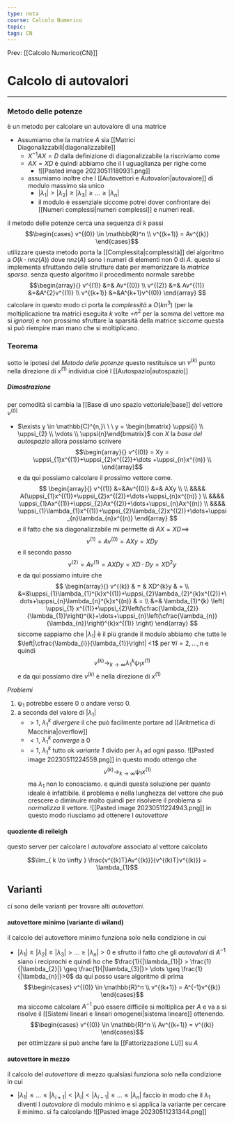 ```yaml
---
type: nota
course: Calcolo Numerico
topic: 
tags: CN
---
```


Prev: [[Calcolo Numerico(CN)]]

# Calcolo di autovalori
---

### Metodo delle potenze
è un metodo per calcolare un autovalore di una matrice

- Assumiamo che la matrice $A$ sia [[Matrici Diagonalizzabili|diagonalizzabile]]
	- $X^{-1}AX =D$ dalla definizione di diagonalizzabile  la riscriviamo come 
	- $AX =XD$ è quindi abbiamo che il l uguaglianza per righe come 
		- ![[Pasted image 20230511180931.png]]
	- assumiamo inoltre che l [[Autovettori e Autovalori|autovalore]] di modulo massimo sia unico
		- $|\lambda_{1}| > |\lambda_{2}| \geq |\lambda_{3}|\geq  \dots \geq|\lambda_{n}|$
		- il modulo è essenziale siccome potrei dover confrontare dei [[Numeri complessi|numeri complessi]] e numeri reali.
	
il metodo delle potenze cerca una sequenza di $k$ passi  
$$\begin{cases}
v^{(0)} \in \mathbb{R}^n \\
v^{(k+1)} = Av^{(k)}
\end{cases}$$
utilizzare questa metodo porta la [[Complessita|complessità]] del algoritmo a $O(k\cdot nnz(A))$ dove $nnz(A)$ sono i numeri di elementi non $0$ di $A$. questo si implementa sfruttando delle strutture date per memorizzare la _matrice sparsa_. senza questo algoritmo il procedimento normale sarebbe
$$\begin{array}{}
v^{(1)} &=& Av^{(0)} \\
v^{(2)} &=& Av^{(1)} &=&A^{2}v^{(1)}  \\
v^{(k+1)} &=&A^{k+1}v^{(0)}
\end{array} $$
calcolare in questo modo ci porta la _complessità_ a $O(kn^{3})$ (per la moltiplicazione tra matrici eseguita $k$ volte $+ n^2$ per la somma del vettore ma si _ignora_) e non prossimo sfruttare la sparsità della matrice siccome questa si può riempire man mano che si moltiplicano. 

### Teorema 
sotto le ipotesi del _Metodo delle potenze_ questo restituisce un $v^{(k)}$ punto nella direzione di $x^{(1)}$ individua cioè l [[Autospazio|autospazio]]
##### Dimostrazione
per comodità si cambia la [[Base di uno spazio vettoriale|base]]  del vettore $v^{(0)}$
- $\exists y \in \mathbb{C}^{n,}\ \ \ y = \begin{bmatrix} \uppsi{i} \\ \uppsi_{2} \\  \vdots \\ \uppsi{n}\end{bmatrix}$
con $X$ la _base del autospazio_ allora possiamo scrivere
$$\begin{array}{}
v^{(0)} = Xy = \uppsi_{1}x^{(1)}+\uppsi_{2}x^{(2)}+\dots +\uppsi_{n}x^{(n)} \\
\end{array}$$ 
e da qui possiamo calcolare il prossimo vettore come.
$$
\begin{array}{}
v^{(1)} &=&Av^{(0)} &=& AXy \\ \\
&&&& A(\uppsi_{1}x^{(1)}+\uppsi_{2}x^{(2)}+\dots+\uppsi_{n}x^{(n)} )  \\
&&&& \uppsi_{1}Ax^{(1)}+\uppsi_{2}Ax^{(2)}+\dots+\uppsi_{n}Ax^{(n)} \\
&&&& \uppsi_{1}\lambda_{1}x^{(1)}+\uppsi_{2}\lambda_{2}x^{(2)}+\dots+\uppsi_{n}\lambda_{n}x^{(n)}
\end{array}
$$
e il fatto che sia diagonalizzabile mi permette di $AX=XD \implies$
$$v^{(1)} = Av^{(0)} = AXy = XDy$$
e il secondo passo
$$v^{(2)} = Av^{(1)} = AXDy= XD \cdot Dy=XD^{2}y$$
e da qui possiamo intuire che 
$$
\begin{array}{}
v^{(k)} & = & XD^{k}y & =  \\
 &=&\uppsi_{1}\lambda_{1}^{k}x^{(1)}+\uppsi_{2}\lambda_{2}^{k}x^{(2)}+\dots+\uppsi_{n}\lambda_{n}^{k}x^{(n)}  & = \\
&=& \lambda_{1}^{k} 
\left( \uppsi_{1}  x^{(1)}+\uppsi_{2}\left(\cfrac{\lambda_{2}}{\lambda_{1}}\right)^{k}+\dots+\uppsi_{n}\left(\cfrac{\lambda_{n}}{\lambda_{n}}\right)^{k}x^{(1)} \right)
\end{array}
$$
siccome sappiamo che $|\lambda_{1}|$ è il più grande il modulo abbiamo che tutte le $\left|\cfrac{\lambda_{i}}{\lambda_{1}}\right| <1$ per $\forall i = 2 ,\dots, n$
e quindi 
$$v^{(k)} \rightarrow_{k\to \infty} \lambda_{1}^{k}\uppsi_{1}x^{(1)}$$
e da qui possiamo dire $v^{(k)}$ è nella direzione di $x^{(1)}$ 

_Problemi_
1.  $\uppsi_{1}$ potrebbe essere $0$ o andare verso $0$.
2. a seconda del valore di $|\lambda_1|$
	- $>1$, $\lambda_1^k$  _divergere_ il che può facilmente portare ad [[Aritmetica di Macchina|overflow]]
	- $<1$, $\lambda_1^k$ _converge_ a $0$
	- $=1$, $\lambda_1^k$ tutto ok
_variante 1_
divido per $\lambda_1$ ad ogni passo. 
![[Pasted image 20230511224559.png]]
in questo modo ottengo che 
$$v^{(k)} \rightarrow_{k\to \infty} \uppsi_{1}x^{(1)}$$
ma $\lambda_{1}$ non lo conosciamo. e quindi questa soluzione per quanto ideale è infattibile.
il problema e nella lunghezza del vettore che può crescere o diminuire molto quindi per risolvere il problema si _normalizza_ il vettore.
![[Pasted image 20230511224943.png]]
in questo modo riusciamo ad ottenere l _autovettore_
#### quoziente di reileigh
questo server per calcolare l _autovalore_ associato al vettore calcolato

$$\lim_{ k \to \infty } \frac{v^{(k)T}Av^{(k)}}{v^{(k)T}v^{(k)}} = \lambda_{1}$$

## Varianti
ci sono delle varianti per trovare alti _autovettori_.

#### autovettore minimo (variante di wiland)
il calcolo del autovettore minimo funziona solo nella condizione in cui 
-  $|\lambda_{1}| \geq |\lambda_{2}| \geq |\lambda_{3}|>  \dots \geq|\lambda_{n}|>0$
e sfrutto il fatto che gli _autovalori_ di $A^{-1}$ siano i reciprochi e quindi ho che
$\frac{1}{|\lambda_{1}|} > \frac{1}{|\lambda_{2}|} \geq \frac{1}{|\lambda_{3}|}>  \dots \geq \frac{1}{|\lambda_{n}|}>0$
da qui posso usare algoritmo di prima 
$$\begin{cases}
v^{(0)} \in \mathbb{R}^n \\
v^{(k+1)} = A^{-1}v^{(k)}
\end{cases}$$
ma siccome calcolare $A^{-1}$ può essere difficile si moltiplica per $A$ e va a si risolve il [[Sistemi lineari e lineari  omogenei|sistema lineare]] ottenendo.
$$\begin{cases}
v^{(0)} \in \mathbb{R}^n \\
Av^{(k+1)} = v^{(k)}
\end{cases}$$
per ottimizzare si può anche fare la [[Fattorizzazione LU]] su $A$

#### autovettore in mezzo 
il calcolo del _autovettore_ di mezzo qualsiasi funziona solo nella condizione in cui 
-  $|\lambda_{1}| \leq \dots\leq|\lambda_{i+1}| < |\lambda_{i}|<|\lambda_{i-1}| \leq  \dots \leq|\lambda_{n}|$
faccio in modo che il $\lambda_{1}$ diventi l _autovalore_ di modulo minimo e si applica la variante per cercare il minimo.
si fa  calcolando 
![[Pasted image 20230511231344.png]]